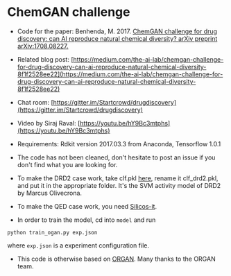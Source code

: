# ChemGAN challenge

* Code for the paper: Benhenda, M. 2017. [ChemGAN challenge for drug discovery: can AI reproduce natural chemical diversity? arXiv preprint arXiv:1708.08227.](https://arxiv.org/abs/1708.08227)

* Related blog post: [https://medium.com/the-ai-lab/chemgan-challenge-for-drug-discovery-can-ai-reproduce-natural-chemical-diversity-8f1f2528ee22](https://medium.com/the-ai-lab/chemgan-challenge-for-drug-discovery-can-ai-reproduce-natural-chemical-diversity-8f1f2528ee22)

* Chat room: [https://gitter.im/Startcrowd/drugdiscovery](https://gitter.im/Startcrowd/drugdiscovery) 

* Video by Siraj Raval: [https://youtu.be/hY9Bc3mtphs](https://youtu.be/hY9Bc3mtphs)

* Requirements: Rdkit version 2017.03.3 from Anaconda, Tensorflow 1.0.1

* The code has not been cleaned, don't hesitate to post an issue if you don't find what you are looking for.

* To make the DRD2 case work, take clf.pkl [here](  https://github.com/MarcusOlivecrona/REINVENT/releases), rename it clf_drd2.pkl, and put it in the appropriate folder. It's the SVM activity model of DRD2 by Marcus Olivecrona.

* To make the QED case work, you need [Silicos-it](http://silicos-it.be.s3-website-eu-west-1.amazonaws.com/software/biscu-it/qed/1.0.1/qed.html).

* In order to train the model, cd into `model` and run

```python train_ogan.py exp.json```

where `exp.json` is a experiment configuration file.

* This code is otherwise based on [ORGAN](https://github.com/gablg1/ORGAN). Many thanks to the ORGAN team.
